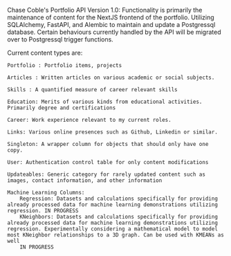 Chase Coble's Portfolio API
Version 1.0: Functionality is primarily the maintenance of content for the NextJS frontend of the portfolio. Utilizing SQLAlchemy, FastAPI, and Alembic to maintain and update a Postgressql database. Certain behaviours currently handled by the API will be migrated over to Postgressql trigger functions.

Current content types are:
    
    Portfolio : Portfolio items, projects
    
    Articles : Written articles on various academic or social subjects.
    
    Skills : A quantified measure of career relevant skills
    
    Education: Merits of various kinds from educational activities. Primarily degree and certifications
    
    Career: Work experience relevant to my current roles.

    Links: Various online presences such as Github, Linkedin or similar.

    Singleton: A wrapper column for objects that should only have one copy.

    User: Authentication control table for only content modifications

    Updateables: Generic category for rarely updated content such as images, contact information, and other information

    Machine Learning Columns:
        Regression: Datasets and calculations specifically for providing already processed data for machine learning demonstrations utilizing regression. IN PROGRESS
        KNeighbors: Datasets and calculations specifically for providing already processed data for machine learning demonstrations utilizing regression. Experimentally considering a mathematical model to model most KNeighbor relationships to a 3D graph. Can be used with KMEANs as well
        IN PROGRESS